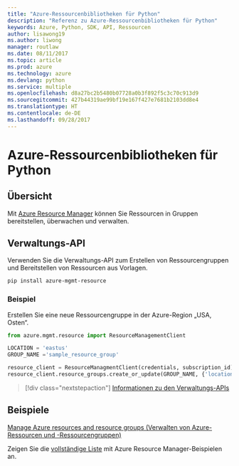 ```yaml
---
title: "Azure-Ressourcenbibliotheken für Python"
description: "Referenz zu Azure-Ressourcenbibliotheken für Python"
keywords: Azure, Python, SDK, API, Ressourcen
author: lisawong19
ms.author: liwong
manager: routlaw
ms.date: 08/11/2017
ms.topic: article
ms.prod: azure
ms.technology: azure
ms.devlang: python
ms.service: multiple
ms.openlocfilehash: d8a27bc2b5480b07728a0b3f892f5c3c70c913d9
ms.sourcegitcommit: 427b44319ae99bf19e167f427e7681b2103dd8e4
ms.translationtype: HT
ms.contentlocale: de-DE
ms.lasthandoff: 09/28/2017
---
```

# <a name="azure-resources-libraries-for-python"></a>Azure-Ressourcenbibliotheken für Python

## <a name="overview"></a>Übersicht 
Mit [Azure Resource Manager](https://docs.microsoft.com/en-us/azure/azure-resource-manager/resource-group-overview) können Sie Ressourcen in Gruppen bereitstellen, überwachen und verwalten.

## <a name="management-api"></a>Verwaltungs-API
Verwenden Sie die Verwaltungs-API zum Erstellen von Ressourcengruppen und Bereitstellen von Ressourcen aus Vorlagen.

```bash
pip install azure-mgmt-resource
```
### <a name="example"></a>Beispiel 
Erstellen Sie eine neue Ressourcengruppe in der Azure-Region „USA, Osten“.

```python
from azure.mgmt.resource import ResourceManagementClient

LOCATION = 'eastus'
GROUP_NAME ='sample_resource_group'

resource_client = ResourceManagmentClient(credentials, subscription_id)
resource_client.resource_groups.create_or_update(GROUP_NAME, {'location': LOCATION})
```

> [!div class="nextstepaction"]
> [Informationen zu den Verwaltungs-APIs](/python/api/overview/azure/azure.mgmt.resource)

## <a name="samples"></a>Beispiele
[Manage Azure resources and resource groups (Verwalten von Azure-Ressourcen und -Ressourcengruppen)](https://github.com/Azure-Samples/resource-manager-python-resources-and-groups)

Zeigen Sie die [vollständige Liste](https://azure.microsoft.com/resources/samples/?platform=python&term=resource) mit Azure Resource Manager-Beispielen an.
